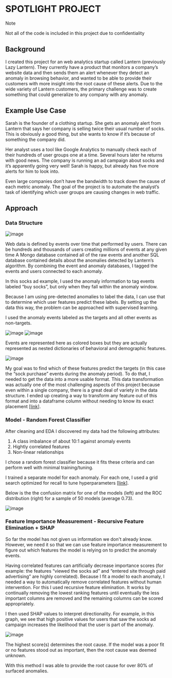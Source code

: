 # SPOTLIGHT PROJECT
> [!NOTE]
> Not all of the code is included in this project due to confidentiality

## Background

I created this project for an web analytics startup called Lantern (previously Lazy Lantern). They currently have a product that monitors a company’s website data and then sends them an alert whenever they detect an anomaly in browsing behavior, and wanted to be able to provide their customers with more insight into the root cause of these alerts. Due to the wide variety of Lantern customers, the primary challenge was to create something that could generalize to any company with any anomaly.


## Example Use Case
Sarah is the founder of a clothing startup. She gets an anomaly alert from Lantern that says her company is selling twice their usual number of socks. This is obviously a good thing, but she wants to know if it’s because of something the company did.

Her analyst uses a tool like Google Analytics to manually check each of their hundreds of user groups one at a time. Several hours later he returns with good news. The company is running an ad campaign about socks and it’s apparently going very well! Sarah is happy, but already has five more alerts for him to look into.

Even large companies don’t have the bandwidth to track down the cause of each metric anomaly. The goal of the project is to automate the analyst’s task of identifying which user groups are causing changes in web traffic.


## Approach
### Data Structure
![image](https://github.com/user-attachments/assets/3ddb4287-0f40-488b-b5b1-562f2e1f4d24)

Web data is defined by events over time that performed by users. There can be hundreds and thousands of users creating millions of events at any given time
A Mongo database contained all of the raw events and another SQL database contained details about the anomalies detected by Lantern’s algorithm. By combining the event and anomaly databases, I tagged the events and users connected to each anomaly. 

In this socks ad example, I used the anomaly information to tag events labeled “buy socks”, but only when they fall within the anomaly window.

Because I am using pre-detected anomalies to label the data, I can use that to determine which user features predict these labels. By setting up the data this way, the problem can be approached with supervised learning.

I used the anomaly events labeled as the targets and all other events as non-targets.

![image](https://github.com/user-attachments/assets/48a1be4d-fe00-4adb-99e7-e576359499d7)
![image](https://github.com/user-attachments/assets/d43416f1-312a-41ed-8040-76994e9b84b1)

Events are represented here as colored boxes but they are actually represented as nested dictionaries of behavioral and demographic features.

![image](https://github.com/user-attachments/assets/e7e39ce3-8eb5-4128-85c5-d57b9cb1101d)

My goal was to find which of these features predict the targets (in this case the “sock purchase” events during the anomaly period). To do that, I needed to get the data into a more usable format. This data transformation was actually one of the most challenging aspects of this project because even within a single company, there is a great deal of variety in the data structure. I ended up creating a way to transform any feature out of this format and into a dataframe column without needing to know its exact placement [[link](https://github.com/sierrasosa/spotlight-project/blob/master/data_cleaning.py)].


### Model - Random Forest Classifier
After cleaning and EDA I discovered my data had the following attributes:
1. A class imbalance of about 10:1 against anomaly events
2. Hightly correlated features
3. Non-linear relationships

I chose a random forest classifier because it fits these criteria and can perform well with minimal training/tuning.

I trained a separate model for each anomaly. For each one, I used a grid search optimized for recall to tune hyperparameters [[link](https://github.com/sierrasosa/spotlight-project/blob/master/rf_gridsearch.py)]. 

Below is the the confusion matrix for one of the models (left) and the ROC distribution (right) for a sample of 50 models (average 0.73).

![image](https://github.com/user-attachments/assets/855762a7-aa7d-487d-b7ed-1684c4a0da36)

### Feature Importance Measurement - Recursive Feature Elimination + SHAP
So far the model has not given us information we don't already know. However, we need it so that we can use feature importance measurement to figure out which features the model is relying on to predict the anomaly events.

Having correlated features can artificially decrease importance scores (for example: the features “viewed the socks ad” and “entered site through paid advertising” are highly correlated). Because I fit a model to each anomaly, I needed a way to automatically remove correlated features without human intervention. For this I used recursive feature elimination. It works by continually removing the lowest ranking features until eventually the less important columns are removed and the remaining columns can be scored appropriately.

I then used SHAP values to interpret directionality. For example, in this graph, we see that high positive values for users that saw the socks ad campaign increases the likelihood that the user is part of the anomaly.

![image](https://github.com/user-attachments/assets/81006345-3b81-4e4f-b241-80aecea8b31d)

The highest score(s) determines the root cause. If the model was a poor fit or no features stood out as important, then the root cause was deemed unknown.

With this method I was able to provide the root cause for over 80% of surfaced anomalies.
